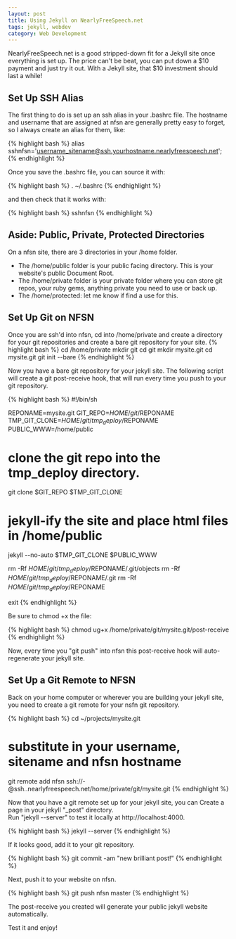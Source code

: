 ```yaml
---
layout: post
title: Using Jekyll on NearlyFreeSpeech.net
tags: jekyll, webdev
category: Web Development
---
```


NearlyFreeSpeech.net is a good stripped-down fit for a Jekyll site once
everything is set up. The price can't be beat, you can put down a $10
payment and just try it out. With a Jekyll site, that $10 investment
should last a while!

## Set Up SSH Alias
The first thing to do is set up an ssh alias in your .bashrc file.
The hostname and username that are assigned at nfsn are generally
pretty easy to forget, so I always create an alias for them, like:

{% highlight bash %}
alias sshnfsn='username_sitename@ssh.yourhostname.nearlyfreespeech.net';
{% endhighlight %}

Once you save the .bashrc file, you can source it with:

{% highlight bash %}
 . ~/.bashrc
{% endhighlight %}

and then check that it works with:

{% highlight bash %}
sshnfsn
{% endhighlight %}

## Aside: Public, Private, Protected Directories
On a nfsn site, there are 3 directories in your /home folder. 
+ The /home/public folder is your public facing directory. This is
  your website's public Document Root. 
+ The /home/private folder is your private folder where you can store
  git repos, your ruby gems, anything private you need to use or back
  up.
+ The /home/protected: let me know if find a use for this.

## Set Up Git on NFSN
Once you are ssh'd into nfsn, cd into /home/private and create a
directory for your git repositories and create a bare git repository
for your site.
{% highlight bash %}
cd /home/private
mkdir git
cd git
mkdir mysite.git
cd mysite.git
git init --bare
{% endhighlight %}

Now you have a bare git repository for your jekyll site. The following
script will create a git post-receive hook, that will run every time
you push to your git repository.

{% highlight bash %}
#!/bin/sh

REPONAME=mysite.git
GIT_REPO=$HOME/git/$REPONAME
TMP_GIT_CLONE=$HOME/git/tmp_deploy/$REPONAME
PUBLIC_WWW=/home/public

# clone the git repo into the tmp_deploy directory.
git clone $GIT_REPO $TMP_GIT_CLONE
# jekyll-ify the site and place html files in /home/public
jekyll --no-auto $TMP_GIT_CLONE $PUBLIC_WWW

rm -Rf $HOME/git/tmp_deploy/$REPONAME/.git/objects
rm -Rf $HOME/git/tmp_deploy/$REPONAME/.git
rm -Rf $HOME/git/tmp_deploy/$REPONAME

exit
{% endhighlight %}

Be sure to chmod +x the file:

{% highlight bash %}
chmod ug+x /home/private/git/mysite.git/post-receive
{% endhighlight %} 

Now, every time you "git push" into nfsn this post-receive hook will
auto-regenerate your jekyll site. 

## Set Up a Git Remote to NFSN
Back on your home computer or wherever you are building your jekyll
site, you need to create a git remote for your nsfn git
repository.

{% highlight bash %}
cd ~/projects/mysite.git
# substitute in your username, sitename and nfsn hostname
git remote add nfsn ssh://<nsfnusername>-<sitename>@ssh.<hostname>.nearlyfreespeech.net/home/private/git/mysite.git
{% endhighlight %}

Now that you have a git remote set up for your jekyll site, you can
Create a page in your jekyll "_post" directory.   
Run "jekyll --server" to test it locally at http://localhost:4000.

{% highlight bash %}
jekyll --server
{% endhighlight %} 

If it looks good, add it to your git repository.

{% highlight bash %}
git commit -am "new brilliant post!"
{% endhighlight %} 

Next, push it to your website on nfsn.

{% highlight bash %}
git push nfsn master
{% endhighlight %} 

The post-receive you created will generate your public jekyll website automatically.

Test it and enjoy!
